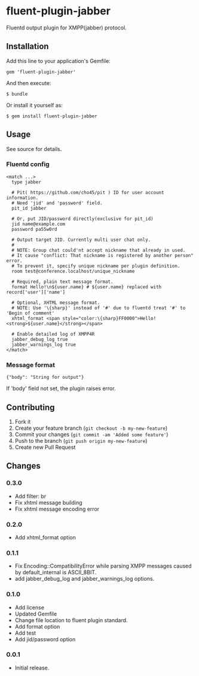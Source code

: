 # fluent-plugin-jabber

Fluentd output plugin for XMPP(jabber) protocol.

## Installation

Add this line to your application's Gemfile:

    gem 'fluent-plugin-jabber'

And then execute:

    $ bundle

Or install it yourself as:

    $ gem install fluent-plugin-jabber

## Usage

See source for details.

### Fluentd config

    <match ...>
      type jabber

      # Pit( https://github.com/cho45/pit ) ID for user account information.
      # Need 'jid' and 'password' field.
      pit_id jabber

      # Or, put JID/password directly(exclusive for pit_id)
      jid name@example.com
      password pa55w0rd

      # Output target JID. Currently multi user chat only.
      #
      # NOTE: Group chat could'nt accept nickname that already in used.
      # It cause "conflict: That nickname is registered by another person" error.
      # To prevent it, specify unique nickname per plugin definition.
      room test@conference.localhost/unique_nickname

      # Required, plain text message format.
      format Hello!\n${user.name} # ${user.name} replaced with record['user']['name']

	  # Optional, XHTML message format.
      # NOTE: Use '\{sharp}' instead of '#' due to fluentd treat '#' to 'Begin of comment'
	  xhtml_format <span style="color:\{sharp}FF0000">Hello!<strong>${user.name}</strong></span>

      # Enable detailed log of XMPP4R
      jabber_debug_log true
      jabber_warnings_log true
    </match>

### Message format

    {"body": "String for output"}

If 'body' field not set, the plugin raises error.

## Contributing

1. Fork it
2. Create your feature branch (`git checkout -b my-new-feature`)
3. Commit your changes (`git commit -am 'Added some feature'`)
4. Push to the branch (`git push origin my-new-feature`)
5. Create new Pull Request

## Changes

### 0.3.0

* Add filter: br
* Fix xhtml message building
* Fix xhtml message encoding error

### 0.2.0

* Add xhtml_format option

### 0.1.1

* Fix Encoding::CompatibilityError while parsing XMPP messages caused by default_internal is ASCII_8BIT.
* add jabber_debug_log and jabber_warnings_log options.

### 0.1.0

* Add license
* Updated Gemfile
* Change file location to fluent plugin standard.
* Add format option
* Add test
* Add jid/password option

### 0.0.1

* Initial release.
